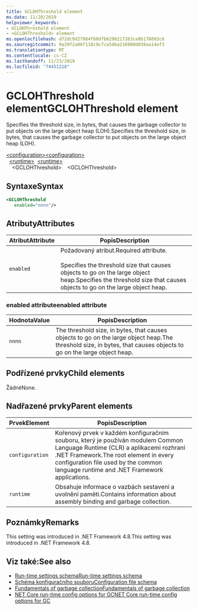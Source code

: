 ```yaml
---
title: GCLOHThreshold element
ms.date: 11/20/2019
helpviewer_keywords:
- GCLOHThreshold element
- <GCLOHThreshold> element
ms.openlocfilehash: d72dc9d27984f60dfb6296217263ce8b176093c6
ms.sourcegitcommit: 9a39f2a06f110c9c7ca54ba216900d038aa14ef3
ms.translationtype: MT
ms.contentlocale: cs-CZ
ms.lasthandoff: 11/23/2019
ms.locfileid: "74451218"
---
```

# <a name="gclohthreshold-element"></a><span data-ttu-id="9f780-102">GCLOHThreshold element</span><span class="sxs-lookup"><span data-stu-id="9f780-102">GCLOHThreshold element</span></span>

<span data-ttu-id="9f780-103">Specifies the threshold size, in bytes, that causes the garbage collector to put objects on the large object heap (LOH).</span><span class="sxs-lookup"><span data-stu-id="9f780-103">Specifies the threshold size, in bytes, that causes the garbage collector to put objects on the large object heap (LOH).</span></span>

<span data-ttu-id="9f780-104">[\<configuration>](../configuration-element.md)</span><span class="sxs-lookup"><span data-stu-id="9f780-104">[\<configuration>](../configuration-element.md)</span></span>\
<span data-ttu-id="9f780-105">&nbsp;&nbsp;[\<runtime>](runtime-element.md)</span><span class="sxs-lookup"><span data-stu-id="9f780-105">&nbsp;&nbsp;[\<runtime>](runtime-element.md)</span></span>\
<span data-ttu-id="9f780-106">&nbsp;&nbsp;&nbsp;&nbsp;\<GCLOHThreshold></span><span class="sxs-lookup"><span data-stu-id="9f780-106">&nbsp;&nbsp;&nbsp;&nbsp;\<GCLOHThreshold></span></span>

## <a name="syntax"></a><span data-ttu-id="9f780-107">Syntaxe</span><span class="sxs-lookup"><span data-stu-id="9f780-107">Syntax</span></span>

```xml
<GCLOHThreshold
   enabled="nnnn"/>
```

## <a name="attributes"></a><span data-ttu-id="9f780-108">Atributy</span><span class="sxs-lookup"><span data-stu-id="9f780-108">Attributes</span></span>

|<span data-ttu-id="9f780-109">Atribut</span><span class="sxs-lookup"><span data-stu-id="9f780-109">Attribute</span></span>|<span data-ttu-id="9f780-110">Popis</span><span class="sxs-lookup"><span data-stu-id="9f780-110">Description</span></span>|
|---------------|-----------------|
|`enabled`|<span data-ttu-id="9f780-111">Požadovaný atribut.</span><span class="sxs-lookup"><span data-stu-id="9f780-111">Required attribute.</span></span><br /><br /><span data-ttu-id="9f780-112">Specifies the threshold size that causes objects to go on the large object heap.</span><span class="sxs-lookup"><span data-stu-id="9f780-112">Specifies the threshold size that causes objects to go on the large object heap.</span></span>|

### <a name="enabled-attribute"></a><span data-ttu-id="9f780-113">enabled attribute</span><span class="sxs-lookup"><span data-stu-id="9f780-113">enabled attribute</span></span>

|<span data-ttu-id="9f780-114">Hodnota</span><span class="sxs-lookup"><span data-stu-id="9f780-114">Value</span></span>|<span data-ttu-id="9f780-115">Popis</span><span class="sxs-lookup"><span data-stu-id="9f780-115">Description</span></span>|
|-----------|-----------------|
|`nnnn`|<span data-ttu-id="9f780-116">The threshold size, in bytes, that causes objects to go on the large object heap.</span><span class="sxs-lookup"><span data-stu-id="9f780-116">The threshold size, in bytes, that causes objects to go on the large object heap.</span></span>|

## <a name="child-elements"></a><span data-ttu-id="9f780-117">Podřízené prvky</span><span class="sxs-lookup"><span data-stu-id="9f780-117">Child elements</span></span>

<span data-ttu-id="9f780-118">Žádné</span><span class="sxs-lookup"><span data-stu-id="9f780-118">None.</span></span>

## <a name="parent-elements"></a><span data-ttu-id="9f780-119">Nadřazené prvky</span><span class="sxs-lookup"><span data-stu-id="9f780-119">Parent elements</span></span>

|<span data-ttu-id="9f780-120">Prvek</span><span class="sxs-lookup"><span data-stu-id="9f780-120">Element</span></span>|<span data-ttu-id="9f780-121">Popis</span><span class="sxs-lookup"><span data-stu-id="9f780-121">Description</span></span>|
|-------------|-----------------|
|`configuration`|<span data-ttu-id="9f780-122">Kořenový prvek v každém konfiguračním souboru, který je používán modulem Common Language Runtime (CLR) a aplikacemi rozhraní .NET Framework.</span><span class="sxs-lookup"><span data-stu-id="9f780-122">The root element in every configuration file used by the common language runtime and .NET Framework applications.</span></span>|
|`runtime`|<span data-ttu-id="9f780-123">Obsahuje informace o vazbách sestavení a uvolnění paměti.</span><span class="sxs-lookup"><span data-stu-id="9f780-123">Contains information about assembly binding and garbage collection.</span></span>|

## <a name="remarks"></a><span data-ttu-id="9f780-124">Poznámky</span><span class="sxs-lookup"><span data-stu-id="9f780-124">Remarks</span></span>

<span data-ttu-id="9f780-125">This setting was introduced in .NET Framework 4.8.</span><span class="sxs-lookup"><span data-stu-id="9f780-125">This setting was introduced in .NET Framework 4.8.</span></span>

## <a name="see-also"></a><span data-ttu-id="9f780-126">Viz také:</span><span class="sxs-lookup"><span data-stu-id="9f780-126">See also</span></span>

- [<span data-ttu-id="9f780-127">Run-time settings schema</span><span class="sxs-lookup"><span data-stu-id="9f780-127">Run-time settings schema</span></span>](index.md)
- [<span data-ttu-id="9f780-128">Schéma konfiguračního souboru</span><span class="sxs-lookup"><span data-stu-id="9f780-128">Configuration file schema</span></span>](../index.md)
- [<span data-ttu-id="9f780-129">Fundamentals of garbage collection</span><span class="sxs-lookup"><span data-stu-id="9f780-129">Fundamentals of garbage collection</span></span>](../../../../standard/garbage-collection/fundamentals.md)
- [<span data-ttu-id="9f780-130">NET Core run-time config options for GC</span><span class="sxs-lookup"><span data-stu-id="9f780-130">NET Core run-time config options for GC</span></span>](../../../../core/run-time-config/garbage-collector.md)
